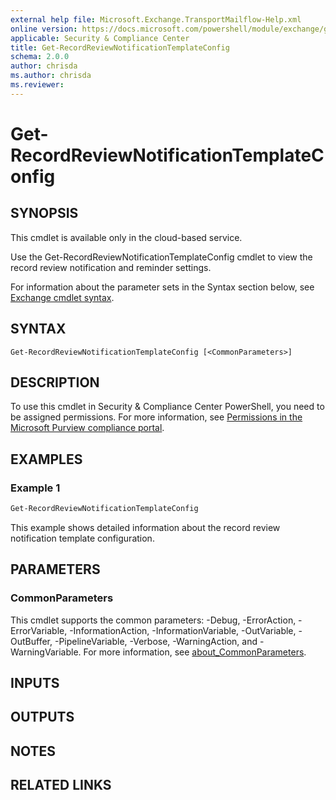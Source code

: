 ```yaml
---
external help file: Microsoft.Exchange.TransportMailflow-Help.xml
online version: https://docs.microsoft.com/powershell/module/exchange/get-recordreviewnotificationtemplateconfig
applicable: Security & Compliance Center
title: Get-RecordReviewNotificationTemplateConfig
schema: 2.0.0
author: chrisda
ms.author: chrisda
ms.reviewer:
---
```


# Get-RecordReviewNotificationTemplateConfig

## SYNOPSIS
This cmdlet is available only in the cloud-based service.

Use the Get-RecordReviewNotificationTemplateConfig cmdlet to view the record review notification and reminder settings.

For information about the parameter sets in the Syntax section below, see [Exchange cmdlet syntax](https://docs.microsoft.com/powershell/exchange/exchange-cmdlet-syntax).

## SYNTAX

```
Get-RecordReviewNotificationTemplateConfig [<CommonParameters>]
```

## DESCRIPTION
To use this cmdlet in Security & Compliance Center PowerShell, you need to be assigned permissions. For more information, see [Permissions in the Microsoft Purview compliance portal](https://docs.microsoft.com/microsoft-365/compliance/microsoft-365-compliance-center-permissions).

## EXAMPLES

### Example 1
```powershell
Get-RecordReviewNotificationTemplateConfig
```

This example shows detailed information about the record review notification template configuration.

## PARAMETERS

### CommonParameters
This cmdlet supports the common parameters: -Debug, -ErrorAction, -ErrorVariable, -InformationAction, -InformationVariable, -OutVariable, -OutBuffer, -PipelineVariable, -Verbose, -WarningAction, and -WarningVariable. For more information, see [about_CommonParameters](https://go.microsoft.com/fwlink/p/?LinkID=113216).

## INPUTS

###  

## OUTPUTS

###  

## NOTES

## RELATED LINKS

